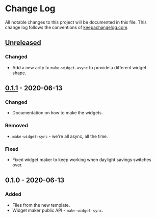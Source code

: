 # Change Log
All notable changes to this project will be documented in this file. This change log follows the conventions of [keepachangelog.com](http://keepachangelog.com/).

## [Unreleased]
### Changed
- Add a new arity to `make-widget-async` to provide a different widget shape.

## [0.1.1] - 2020-06-13
### Changed
- Documentation on how to make the widgets.

### Removed
- `make-widget-sync` - we're all async, all the time.

### Fixed
- Fixed widget maker to keep working when daylight savings switches over.

## 0.1.0 - 2020-06-13
### Added
- Files from the new template.
- Widget maker public API - `make-widget-sync`.

[Unreleased]: https://github.com/your-name/the_clojure_workshop/compare/0.1.1...HEAD
[0.1.1]: https://github.com/your-name/the_clojure_workshop/compare/0.1.0...0.1.1
